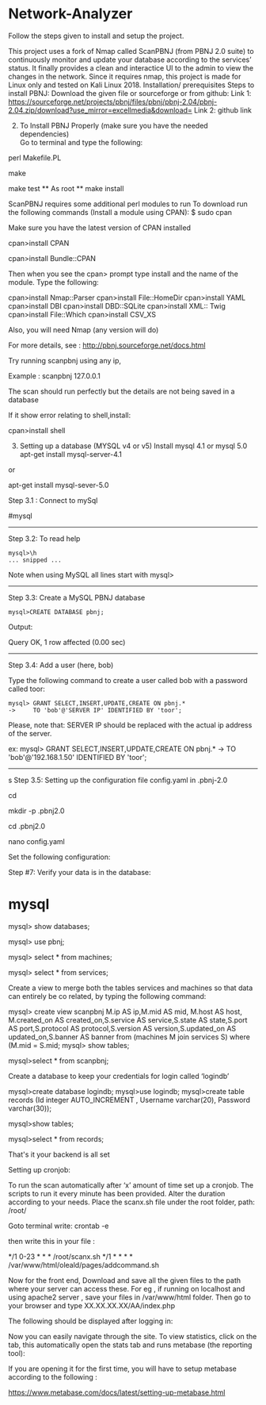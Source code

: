 # Network-Analyzer
Follow the steps given to install and setup the project.

This project uses a fork of Nmap called ScanPBNJ (from PBNJ 2.0 suite) to continuously monitor and update your database according to the services’ status.
It finally provides a clean and interactice UI to the admin to view the changes in the network.
Since it requires nmap, this project is made for Linux only and tested on Kali Linux 2018.
Installation/ prerequisites 
Steps to install PBNJ:
Download the given file or sourceforge or from github:
Link 1: https://sourceforge.net/projects/pbnj/files/pbnj/pbnj-2.04/pbnj-2.04.zip/download?use_mirror=excellmedia&download=
Link 2: github link 

2. To Install PBNJ Properly (make sure you have the needed dependencies)	
Go to terminal and type the following:

perl Makefile.PL

make

make test
** As root ** make install

ScanPBNJ requires some additional perl modules to run
To download run the following commands (Install a module using CPAN):
$ sudo cpan

Make sure you have the latest version of CPAN installed

cpan>install CPAN

cpan>install Bundle::CPAN

Then when you see the cpan> prompt type install and the name of the module.
Type the following:

cpan>install Nmap::Parser
cpan>install File::HomeDir
cpan>install YAML
cpan>install DBI
cpan>install DBD::SQLite
cpan>install XML:: Twig
cpan>install File::Which
cpan>install CSV_XS

Also, you will need Nmap (any version will do)


For more details, see : http://pbnj.sourceforge.net/docs.html

Try running scanpbnj using any ip, 

Example : scanpbnj 127.0.0.1

The scan should run perfectly but the details are not being saved in a database

If it show error relating to shell,install:

cpan>install shell

3. Setting up a database (MYSQL v4 or v5)
Install mysql 4.1 or mysql 5.0
apt-get install mysql-server-4.1  
 
or
 
apt-get install mysql-sever-5.0

Step 3.1 : Connect to mySql

#mysql

***********************************************************************

Step 3.2: To read help
	
    mysql>\h
    ... snipped ...

Note when using MySQL all lines start with mysql>
 
***********************************************************************

Step 3.3: Create a MySQL PBNJ database 

    mysql>CREATE DATABASE pbnj;

Output:

Query OK, 1 row affected (0.00 sec)

***********************************************************************

Step 3.4: Add a user (here, bob)

Type the following command to create a user called bob with a password called toor:

    mysql> GRANT SELECT,INSERT,UPDATE,CREATE ON pbnj.* 
    ->     TO 'bob'@'SERVER IP' IDENTIFIED BY 'toor';

Please, note that:  SERVER IP should be replaced with the actual 
ip address of the server.

ex:
    mysql> GRANT SELECT,INSERT,UPDATE,CREATE ON pbnj.* 
    ->     TO 'bob'@'192.168.1.50' IDENTIFIED BY 'toor';
***********************************************************************

s
Step 3.5: Setting up the configuration file config.yaml in .pbnj-2.0


cd

mkdir -p .pbnj2.0

cd .pbnj2.0


nano config.yaml



Set the following configuration:






Step #7: Verify your data is in the database:

# mysql
   


mysql> show databases;



mysql> use pbnj;

mysql> select * from machines; 

  













mysql> select * from services; 




Create a view to merge both the tables services and machines so that data can entirely be co related, by typing the following command:

mysql> create view scanpbnj M.ip AS ip,M.mid AS mid, M.host AS host, M.created_on AS created_on,S.service AS service,S.state AS state,S.port AS port,S.protocol AS protocol,S.version AS version,S.updated_on AS updated_on,S.banner AS banner from (machines M join services S) where (M.mid = S.mid;
mysql> show tables;


mysql>select * from scanpbnj;

Create a database to keep your credentials for login called ‘logindb’

mysql>create database logindb;
mysql>use logindb;
mysql>create table records (Id integer AUTO_INCREMENT , Username varchar(20), Password varchar(30));

mysql>show tables;



mysql>select * from records;



That's it your backend is all set
	
Setting up cronjob:

To run the scan automatically after ‘x’ amount of time set up a cronjob. 
The scripts to run it every minute has been provided.
Alter the duration according to your needs.
Place the scanx.sh file under the root folder, path: /root/

Goto terminal write:
crontab -e

then write this in your file :

*/1 0-23 * * * /root/scanx.sh
*/1 * * * * /var/www/html/oleald/pages/addcommand.sh


Now for the front end,
Download and save all the given files to the path where your server can access these.
For eg , if running on localhost and using apache2 server , save your files in /var/www/html folder.
Then go to your browser and type XX.XX.XX.XX/AA/index.php

The following should be displayed after logging in:



Now you can easily navigate through the site.
To view statistics, click on the tab, this automatically open the stats tab and runs metabase (the reporting tool):

If you are opening it for the first time, you will have to setup metabase according to the following :

https://www.metabase.com/docs/latest/setting-up-metabase.html
